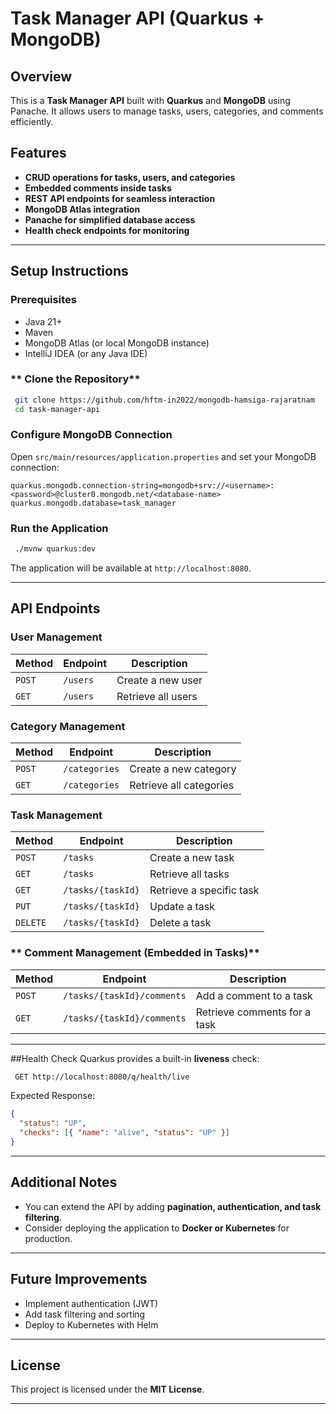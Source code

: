 # Task Manager API (Quarkus + MongoDB)

## Overview
This is a **Task Manager API** built with **Quarkus** and **MongoDB** using Panache. It allows users to manage tasks, users, categories, and comments efficiently.

## Features
- **CRUD operations for tasks, users, and categories**
- **Embedded comments inside tasks**
- **REST API endpoints for seamless interaction**
- **MongoDB Atlas integration**
- **Panache for simplified database access**
- **Health check endpoints for monitoring**

---

## Setup Instructions

### **Prerequisites**
- Java 21+
- Maven
- MongoDB Atlas (or local MongoDB instance)
- IntelliJ IDEA (or any Java IDE)

### ** Clone the Repository**
```sh
 git clone https://github.com/hftm-in2022/mongodb-hamsiga-rajaratnam
 cd task-manager-api
```

### **Configure MongoDB Connection**
Open `src/main/resources/application.properties` and set your MongoDB connection:
```properties
quarkus.mongodb.connection-string=mongodb+srv://<username>:<password>@cluster0.mongodb.net/<database-name>
quarkus.mongodb.database=task_manager
```

### **Run the Application**
```sh
 ./mvnw quarkus:dev
```

The application will be available at `http://localhost:8080`.

---

## API Endpoints

### **User Management**
| Method | Endpoint | Description |
|--------|---------|-------------|
| `POST` | `/users` | Create a new user |
| `GET` | `/users` | Retrieve all users |

### **Category Management**
| Method | Endpoint | Description |
|--------|---------|-------------|
| `POST` | `/categories` | Create a new category |
| `GET` | `/categories` | Retrieve all categories |

### **Task Management**
| Method | Endpoint | Description |
|--------|---------|-------------|
| `POST` | `/tasks` | Create a new task |
| `GET` | `/tasks` | Retrieve all tasks |
| `GET` | `/tasks/{taskId}` | Retrieve a specific task |
| `PUT` | `/tasks/{taskId}` | Update a task |
| `DELETE` | `/tasks/{taskId}` | Delete a task |

### ** Comment Management (Embedded in Tasks)**
| Method | Endpoint | Description |
|--------|---------|-------------|
| `POST` | `/tasks/{taskId}/comments` | Add a comment to a task |
| `GET` | `/tasks/{taskId}/comments` | Retrieve comments for a task |

---

##Health Check
Quarkus provides a built-in **liveness** check:
```sh
 GET http://localhost:8080/q/health/live
```
Expected Response:
```json
{
  "status": "UP",
  "checks": [{ "name": "alive", "status": "UP" }]
}
```

---

## Additional Notes
- You can extend the API by adding **pagination, authentication, and task filtering**.
- Consider deploying the application to **Docker or Kubernetes** for production.

---

## Future Improvements
- Implement authentication (JWT)
- Add task filtering and sorting
- Deploy to Kubernetes with Helm

---

## License
This project is licensed under the **MIT License**.

---
